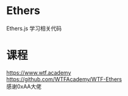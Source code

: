 # Ethers
Ethers.js 学习相关代码
# 课程
https://www.wtf.academy  
https://github.com/WTFAcademy/WTF-Ethers  
感谢0xAA大佬
